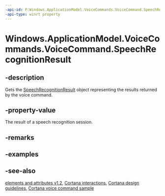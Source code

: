 ```yaml
---
-api-id: P:Windows.ApplicationModel.VoiceCommands.VoiceCommand.SpeechRecognitionResult
-api-type: winrt property
---
```


<!-- Property syntax
public Windows.Media.SpeechRecognition.SpeechRecognitionResult SpeechRecognitionResult { get; }
-->

# Windows.ApplicationModel.VoiceCommands.VoiceCommand.SpeechRecognitionResult

## -description
Gets the [SpeechRecognitionResult](../windows.media.speechrecognition/speechrecognitionresult.md) object representing the results returned by the voice command.

## -property-value
The result of a speech recognition session.

## -remarks

## -examples

## -see-also
[ elements and attributes v1.2](https://docs.microsoft.com/en-us/uwp/schemas/voicecommands/voice-command-elements-and-attributes-1-2), [Cortana interactions](http://msdn.microsoft.com/library/4c11a7cf-da26-4ca1-a9b9-fe52670101f5), [Cortana design guidelines](http://msdn.microsoft.com/library/a92c084b-9913-4718-9a04-569d51ace55d), [Cortana voice command sample](http://go.microsoft.com/fwlink/p/?LinkID=619899)